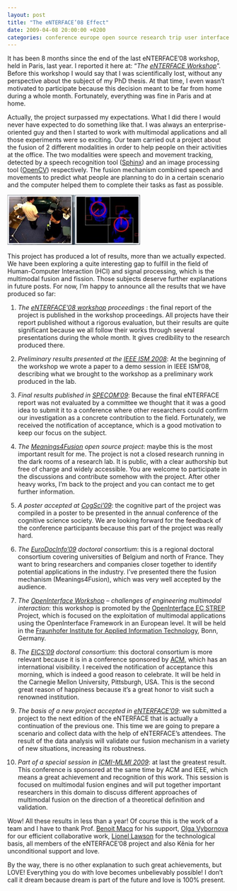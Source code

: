 ```yaml
---
layout: post
title: "The eNTERFACE’08 Effect"
date: 2009-04-08 20:00:00 +0200
categories: conference europe open source research trip user interface
---
```


It has been 8 months since the end of the last eNTERFACE’08 workshop, held in Paris, last year. I reported it here at: “<span style="font-style: italic;">The <a href="http://www.hildeberto.com/2008/08/the-enterface-workshop.html">eNTERFACE Workshop</a></span>”. Before this workshop I would say that I was scientifically lost, without any perspective about the subject of my PhD thesis. At that time, I even wasn’t motivated to participate because this decision meant to be far from home during a whole month. Fortunately, everything was fine in Paris and at home.

Actually, the project surpassed my expectations. What I did there I would never have expected to do something like that. I was always an enterprise-oriented guy and then I started to work with multimodal applications and all those experiments were so exciting. Our team carried out a project about the fusion of 2 different modalities in order to help people on their activities at the office. The two modalities were speech and movement tracking, detected by a speech recognition tool (<a href="http://cmusphinx.sourceforge.net/sphinx4/">Sphinx</a>) and an image processing tool (<a href="http://opencv.willowgarage.com/wiki/Welcome">OpenCV</a>) respectively. The fusion mechanism combined speech and movements to predict what people are planning to do in a certain scenario and the computer helped them to complete their tasks as fast as possible.

![pictureVision-300x113.jpg](/images/posts/pictureVision-300x113.jpg)

This project has produced a lot of results, more than we actually expected. We have been exploring a quite interesting gap to fulfill in the field of Human-Computer Interaction (HCI) and signal processing, which is the multimodal fusion and fission. Those subjects deserve further explanations in future posts. For now, I’m happy to announce all the results that we have produced so far:

1. <span style="font-style: italic;">The <a href="http://enterface08.limsi.fr/">eNTERFACE’08 workshop</a> proceedings </span>: the final report of the project is published in the workshop proceedings. All projects have their report published without a rigorous evaluation, but their results are quite significant because we all follow their works through several presentations during the whole month. It gives credibility to the research produced there.

2. <span style="font-style: italic;">Preliminary results presented at the <a href="http://ism2008.eecs.uci.edu/">IEEE ISM 2008</a></span>: At the beginning of the workshop we wrote a paper to a demo session in IEEE ISM’08, describing what we brought to the workshop as a preliminary work produced in the lab.

3. <span style="font-style: italic;">Final results published in <a href="http://www.specom.nw.ru/specom_e.html">SPECOM’09</a></span>: Because the final eNTERFACE report was not evaluated by a committee we thought that it was a good idea to submit it to a conference where other researchers could confirm our investigation as a concrete contribution to the field. Fortunately, we received the notification of acceptance, which is a good motivation to keep our focus on the subject.

4. <span style="font-style: italic;">The <a href="http://kenai.com/projects/meanings4fusion">Meanings4Fusion</a> open source project</span>: maybe this is the most important result for me. The project is not a closed research running in the dark rooms of a research lab. It is public, with a clear authorship but free of charge and widely accessible. You are welcome to participate in the discussions and contribute somehow with the project. After other heavy works, I’m back to the project and you can contact me to get further information.

5. <span style="font-style: italic;">A poster accepted at <a href="http://cognitivesciencesociety.org/conference2009/index.html">CogSci’09</a></span>: the cognitive part of the project was compiled in a poster to be presented in the annual conference of the cognitive science society. We are looking forward for the feedback of the conference participants because this part of the project was really hard.

6. <span style="font-style: italic;">The <a href="http://eurodocinfo09.umh.ac.be/">EuroDocInfo’09</a> doctoral consortium</span>: this is a regional doctoral consortium covering universities of Belgium and north of France. They want to bring researchers and companies closer together to identify potential applications in the industry. I’ve presented there the fusion mechanism (Meanings4Fusion), which was very well accepted by the audience.

7. <span style="font-style: italic;">The <a href="http://www.dcs.gla.ac.uk/~sjg/oi/">OpenInterface Workshop</a> – challenges of engineering multimodal interaction</span>: this workshop is promoted by the <a href="http://www.oi-project.org/">OpenInterface EC STREP</a> Project, which is focused on the exploitation of multimodal applications using the OpenInterface Framework in an European level. It will be held in the <a href="http://www.fit.fraunhofer.de/index_en.html">Fraunhofer Institute for Applied Information Technology</a>, Bonn, Germany.

8. <span style="font-style: italic;">The <a href="http://eics-conference.org/2009/">EICS’09</a> doctoral consortium</span>: this doctoral consortium is more relevant because it is in a conference sponsored by <a href="http://portal.acm.org/portal.cfm">ACM</a>, which has an international visibility. I received the notification of acceptance this morning, which is indeed a good reason to celebrate. It will be held in the Carnegie Mellon University, Pittsburgh, USA. This is the second great reason of happiness because it’s a great honor to visit such a renowned institution.

9. <span style="font-style: italic;">The basis of a new project accepted in <a href="http://www.infomus.org/enterface09/">eNTERFACE’09</a></span>: we submitted a project to the next edition of the eNTERFACE that is actually a continuation of the previous one. This time we are going to prepare a scenario and collect data with the help of eNTERFACE’s attendees. The result of the data analysis will validate our fusion mechanism in a variety of new situations, increasing its robustness.

10. <span style="font-style: italic;">Part of a special session in <a href="http://icmi2009.acm.org/">ICMI-MLMI 2009</a></span>: at last the greatest result. This conference is sponsored at the same time by ACM and IEEE, which means a great achievement and recognition of this work. This session is focused on multimodal fusion engines and will put together important researchers in this domain to discuss different approaches of multimodal fusion on the direction of a theoretical definition and validation.

Wow! All these results in less than a year! Of course this is the work of a team and I have to thank Prof. <a href="http://www.tele.ucl.ac.be/view-people.php?name=Benoit.Macq">Benoit Macq</a> for his support, <a href="http://www.tele.ucl.ac.be/view-people.php?id=178">Olga Vybornova</a> for our efficient collaborative work, <a href="http://www.tele.ucl.ac.be/view-people.php?id=148">Lionel Lawson</a> for the technological basis, all members of the eNTERFACE’08 project and also Kênia for her unconditional support and love.

By the way, there is no other explanation to such great achievements, but LOVE! Everything you do with love becomes unbelievably possible! I don’t call it dream because dream is part of the future and love is 100% present.
